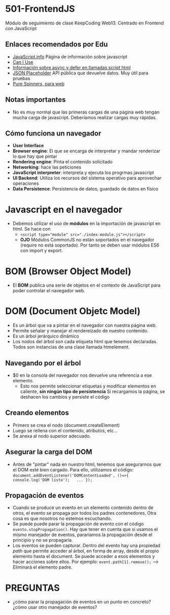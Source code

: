 # 501-FrontendJS
Módulo de seguimiento de clase KeepCoding Web13. Centrado en Frontend con JavaScript

## Enlaces recomendados por Edu
- [JavaScript.info](https://javascript.info/) Página de información sobre javascript
- [Can I Use](https://caniuse.com/)
- [Información sobre async y defer en llamadas script html](https://javascript.info/script-async-defer)
- [JSON Placeholder](https://jsonplaceholder.typicode.com/) API pública que devuelve datos. Muy útil para pruebas
- [Pure Spinners, para web](https://loading.io/css/)


## Notas importantes
- No es muy normal que las primeras cargas de una página web tengan mucha carga de javascript. Deberíamos realizar cargas muy rápidas.

## Cómo funciona un navegador
- **User Interface**
- **Browser engine**: El que se encarga de interpretar y mandar renderizar lo que hay que pintar
- **Rendering engine**: Pinta el contenido solicitado
- **Networking**: hace las peticiones
- **JavaScript interpreter**: interpreta y ejecuta los progrmas javascript
- **UI Backend**: Utiliza los recursos del sistema operativo para aprovechar operaciones
- **Data Persistence**: Persistencia de datos, guardado de datos en físico


# Javascript en el navegador
- Debemos utilizar el uso de **módulos** en la importación de javascript en html. Se hace con
    - `<script type="module" src="./index-module.js"></script>`
    - **OJO** Módulos CommonJS no están soportados en el navegador (require no está soportado). Por tanto
    se deben usar módulos ES6 con import y export.

# BOM (Browser Object Model)
- El **BOM** publica una serie de objetos en el contexto de JavaScript para poder controlar el navegador web.

# DOM (Document Objetc Model)
- Es un árbol que va a pintar en el navegador con nuestra página web.
- Permite señalar y manejar el rendereizado de nuestro contenido.
- Es un árbol jerárquico dinámico
- Los nodos del árbol son cada etiqueta html que tenemos declaradas. Todos son instancias de una clase llamada htmelement.

## Navegando por el árbol
- $0 en la consola del navegador nos devuelve una referencia a ese elemento.
    - Esto nos permite seleccionar etiquetas y modificar elementos en caliente, **sin ningún tipo de persistencia** Si recargamos la página, se deshacen los cambios y persiste el código

## Creando elementos
- Primero se crea el nodo (document.createElement)
- Luego se rellena con el contenido, atributos, etc...
- Se anexa al nodo superior adecuado.

## Asegurar la carga del DOM
- Antes de "pintar" nada en nuestro html, tenemos que asegurarnos que el DOM esté bien cargado.
Para ello, utilizamos el código:
`document.addEventListener('DOMContentLoaded', ()=>{  
    console.log('DOM listo');  
    ...
});`

## Propagación de eventos
- Cuando se produce un evento en un elemento contenido dentro de otros, el evento se propaga por todos los padres contenedores. Otra cosa es que nosotros no estemos escuchando.
- Se puede puede parar la propagación de evento con el código `evento.stopPropagation()`. Hay que tener en cuenta que si usamos el mismo manejador de eventos, pararíamos la propagación desde el principio y no se propagaría.
- Los eventos se pueden capturar. Dentro del evento hay una propiedad *path* que permite acceder al árbol, en forma de array, desde el propio elemento hasta el document. Se puede acceder a esos elementos y hacer acciones sobre ellos.
Por ejemplo:
    `event.path[1].remove();` --> Eliminará el elemento padre.
# PREGUNTAS
- ¿cómo parar la propagación de eventos en un punto en concreto? ¿cómo usar otro manejador de eventos?